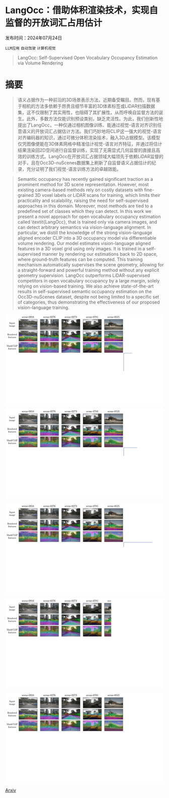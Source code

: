 # LangOcc：借助体积渲染技术，实现自监督的开放词汇占用估计

发布时间：2024年07月24日

`LLM应用` `自动驾驶` `计算机视觉`

> LangOcc: Self-Supervised Open Vocabulary Occupancy Estimation via Volume Rendering

# 摘要

> 语义占据作为一种前沿的3D场景表示方法，近期备受瞩目。然而，现有基于相机的方法多依赖于昂贵且细节丰富的3D体素标签或LiDAR扫描数据集，这不仅限制了其实用性，也阻碍了其扩展性，从而呼唤自监督方法的诞生。此外，多数方法仅能识别预设类别，缺乏灵活性。为此，我们创新性地提出了LangOcc，一种仅通过相机图像训练、能通过视觉-语言对齐识别任意语义的开放词汇占据估计方法。我们巧妙地将CLIP这一强大的视觉-语言对齐编码器的知识，通过可微分体积渲染技术，融入3D占据模型。该模型仅凭图像便能在3D体素网格中精准估计视觉-语言对齐特征，并通过将估计结果渲染回2D空间进行自监督训练，实现了无需显式几何监督的直接且高效的训练方式。LangOcc在开放词汇占据领域大幅领先于依赖LiDAR监督的对手，且在Occ3D-nuScenes数据集上刷新了自监督语义占据估计的纪录，充分证明了我们视觉-语言训练方法的卓越效能。

> Semantic occupancy has recently gained significant traction as a prominent method for 3D scene representation. However, most existing camera-based methods rely on costly datasets with fine-grained 3D voxel labels or LiDAR scans for training, which limits their practicality and scalability, raising the need for self-supervised approaches in this domain. Moreover, most methods are tied to a predefined set of classes which they can detect. In this work we present a novel approach for open vocabulary occupancy estimation called \textit{LangOcc}, that is trained only via camera images, and can detect arbitrary semantics via vision-language alignment. In particular, we distill the knowledge of the strong vision-language aligned encoder CLIP into a 3D occupancy model via differentiable volume rendering. Our model estimates vision-language aligned features in a 3D voxel grid using only images. It is trained in a self-supervised manner by rendering our estimations back to 2D space, where ground-truth features can be computed. This training mechanism automatically supervises the scene geometry, allowing for a straight-forward and powerful training method without any explicit geometry supervision. LangOcc outperforms LiDAR-supervised competitors in open vocabulary occupancy by a large margin, solely relying on vision-based training. We also achieve state-of-the-art results in self-supervised semantic occupancy estimation on the Occ3D-nuScenes dataset, despite not being limited to a specific set of categories, thus demonstrating the effectiveness of our proposed vision-language training.

![LangOcc：借助体积渲染技术，实现自监督的开放词汇占用估计](../../../paper_images/2407.17310/x1.png)

![LangOcc：借助体积渲染技术，实现自监督的开放词汇占用估计](../../../paper_images/2407.17310/x2.png)

![LangOcc：借助体积渲染技术，实现自监督的开放词汇占用估计](../../../paper_images/2407.17310/x3.png)

![LangOcc：借助体积渲染技术，实现自监督的开放词汇占用估计](../../../paper_images/2407.17310/x4.png)

![LangOcc：借助体积渲染技术，实现自监督的开放词汇占用估计](../../../paper_images/2407.17310/x5.png)

[Arxiv](https://arxiv.org/abs/2407.17310)